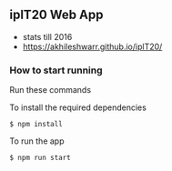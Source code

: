 ## iplT20 Web App

- stats till 2016
- https://akhileshwarr.github.io/iplT20/

### How to start running
Run these commands

To install the required dependencies

	$ npm install

To run the app

	$ npm run start
